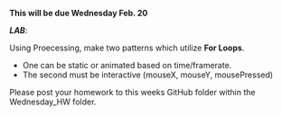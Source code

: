 
**This will be due Wednesday Feb. 20**

**_LAB_**:

Using Proecessing, make two patterns which utilize **For Loops**.

* One can be static or animated based on time/framerate.
* The second must be interactive (mouseX, mouseY, mousePressed)

Please post your homework to this weeks GitHub folder within the Wednesday_HW folder.

